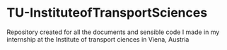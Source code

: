 # TU-InstituteofTransportSciences
Repository created for all the documents and sensible code I made in my internship at the Institute of transport ciences in Viena, Austria

